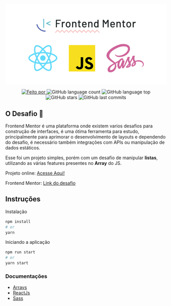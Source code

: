 <p align="center" width="100%">
    <img src=".github/assets/logos.jpg" alt="icons" align="center" />
</p>

<p width="100%" align="center">
<a href="https://www.linkedin.com/in/celso-junior/">
<img alt="Feito por" src="https://img.shields.io/badge/Feito%20por-Celso%20Junnior-orange">
</a>
<img alt="GitHub language count" src="https://img.shields.io/github/languages/count/clsjunnior/job-listings-frontendmentor">
<img alt="GitHub language top" src="https://img.shields.io/github/languages/top/clsjunnior/job-listings-frontendmentor">
<img alt="GitHub stars" src="https://img.shields.io/github/stars/clsjunnior/cjdesign-nextjs?style=social">
<img alt="GitHub last commits" src="https://img.shields.io/github/last-commit/clsjunnior/job-listings-frontendmentor">
</p>

## O Desafio :rocket:

Frontend Mentor é uma plataforma onde existem varios desafios para construção de interfaces, é uma ótima ferramenta para estudo, principalmente para aprimorar o desenvolvimento de layouts e dependendo do desafio, é necessário também integrações com APIs ou manipulação de dados estáticos.

Esse foi um projeto simples, porém com um desafio de manipular **listas**, utilizando as várias features presentes no **Array** do JS.

Projeto online: [Acesse Aqui!](https://clsjunnior.github.io/job-listings-frontendmentor/)

Frontend Mentor: [Link do desafio](https://www.frontendmentor.io/solutions/job-listings-with-filtering-reactjs-sI0z40g-f)

## Instruções

Instalação

```bash
npm install
# or
yarn
```

Iniciando a aplicação

```bash
npm run start
# or
yarn start
```

### Documentações

- [Arrays](https://developer.mozilla.org/pt-BR/docs/Web/JavaScript/Reference/Global_Objects/Array/from)
- [ReactJs](https://pt-br.reactjs.org/)
- [Sass](https://sass-lang.com/)

